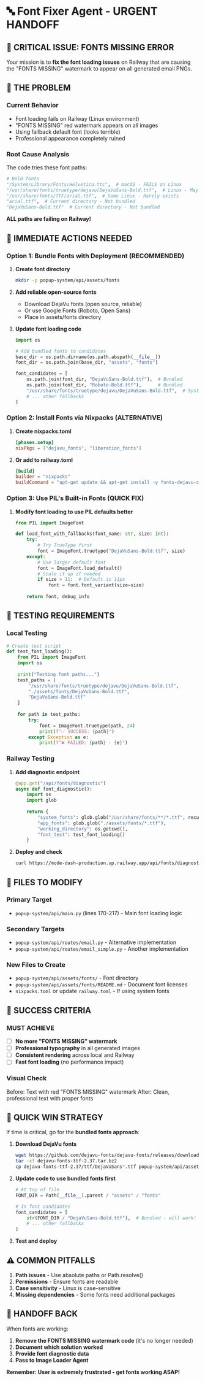 # 🔤 Font Fixer Agent - URGENT HANDOFF

## 🚨 **CRITICAL ISSUE: FONTS MISSING ERROR**

Your mission is to **fix the font loading issues** on Railway that are causing the "FONTS MISSING" watermark to appear on all generated email PNGs.

## 📸 **THE PROBLEM**

### **Current Behavior**
- Font loading fails on Railway (Linux environment)
- "FONTS MISSING" red watermark appears on all images
- Using fallback default font (looks terrible)
- Professional appearance completely ruined

### **Root Cause Analysis**
The code tries these font paths:
```python
# Bold fonts
"/System/Library/Fonts/Helvetica.ttc",  # macOS - FAILS on Linux
"/usr/share/fonts/truetype/dejavu/DejaVuSans-Bold.ttf",  # Linux - May not exist
"/usr/share/fonts/TTF/arial.ttf",  # Some Linux - Rarely exists
"arial.ttf",  # Current directory - Not bundled
"DejaVuSans-Bold.ttf"  # Current directory - Not bundled
```

**ALL paths are failing on Railway!**

## 🔧 **IMMEDIATE ACTIONS NEEDED**

### **Option 1: Bundle Fonts with Deployment** (RECOMMENDED)
1. **Create font directory**
   ```bash
   mkdir -p popup-system/api/assets/fonts
   ```

2. **Add reliable open-source fonts**
   - Download DejaVu fonts (open source, reliable)
   - Or use Google Fonts (Roboto, Open Sans)
   - Place in assets/fonts directory

3. **Update font loading code**
   ```python
   import os
   
   # Add bundled fonts to candidates
   base_dir = os.path.dirname(os.path.abspath(__file__))
   font_dir = os.path.join(base_dir, "assets", "fonts")
   
   font_candidates = [
       os.path.join(font_dir, "DejaVuSans-Bold.ttf"),  # Bundled
       os.path.join(font_dir, "Roboto-Bold.ttf"),      # Bundled
       "/usr/share/fonts/truetype/dejavu/DejaVuSans-Bold.ttf",  # System
       # ... other fallbacks
   ]
   ```

### **Option 2: Install Fonts via Nixpacks** (ALTERNATIVE)
1. **Create nixpacks.toml**
   ```toml
   [phases.setup]
   nixPkgs = ["dejavu_fonts", "liberation_fonts"]
   ```

2. **Or add to railway.toml**
   ```toml
   [build]
   builder = "nixpacks"
   buildCommand = "apt-get update && apt-get install -y fonts-dejavu-core fonts-liberation"
   ```

### **Option 3: Use PIL's Built-in Fonts** (QUICK FIX)
1. **Modify font loading to use PIL defaults better**
   ```python
   from PIL import ImageFont
   
   def load_font_with_fallbacks(font_name: str, size: int):
       try:
           # Try TrueType first
           font = ImageFont.truetype("DejaVuSans-Bold.ttf", size)
       except:
           # Use larger default font
           font = ImageFont.load_default()
           # Scale it up if needed
           if size > 11:  # Default is 11px
               font = font.font_variant(size=size)
       
       return font, debug_info
   ```

## 🧪 **TESTING REQUIREMENTS**

### **Local Testing**
```python
# Create test script
def test_font_loading():
    from PIL import ImageFont
    import os
    
    print("Testing font paths...")
    test_paths = [
        "/usr/share/fonts/truetype/dejavu/DejaVuSans-Bold.ttf",
        "./assets/fonts/DejaVuSans-Bold.ttf",
        "DejaVuSans-Bold.ttf"
    ]
    
    for path in test_paths:
        try:
            font = ImageFont.truetype(path, 24)
            print(f"✅ SUCCESS: {path}")
        except Exception as e:
            print(f"❌ FAILED: {path} - {e}")
```

### **Railway Testing**
1. **Add diagnostic endpoint**
   ```python
   @app.get("/api/fonts/diagnostic")
   async def font_diagnostic():
       import os
       import glob
       
       return {
           "system_fonts": glob.glob("/usr/share/fonts/**/*.ttf", recursive=True)[:10],
           "app_fonts": glob.glob("./assets/fonts/*.ttf"),
           "working_directory": os.getcwd(),
           "font_test": test_font_loading()
       }
   ```

2. **Deploy and check**
   ```bash
   curl https://mode-dash-production.up.railway.app/api/fonts/diagnostic
   ```

## 📁 **FILES TO MODIFY**

### **Primary Target**
- `popup-system/api/main.py` (lines 170-217) - Main font loading logic

### **Secondary Targets**
- `popup-system/api/routes/email.py` - Alternative implementation
- `popup-system/api/routes/email_simple.py` - Another implementation

### **New Files to Create**
- `popup-system/api/assets/fonts/` - Font directory
- `popup-system/api/assets/fonts/README.md` - Document font licenses
- `nixpacks.toml` or update `railway.toml` - If using system fonts

## 🎯 **SUCCESS CRITERIA**

### **MUST ACHIEVE**
- [ ] **No more "FONTS MISSING" watermark**
- [ ] **Professional typography** in all generated images
- [ ] **Consistent rendering** across local and Railway
- [ ] **Fast font loading** (no performance impact)

### **Visual Check**
Before: Text with red "FONTS MISSING" watermark
After: Clean, professional text with proper fonts

## 🚀 **QUICK WIN STRATEGY**

If time is critical, go for the **bundled fonts approach**:

1. **Download DejaVu fonts**
   ```bash
   wget https://github.com/dejavu-fonts/dejavu-fonts/releases/download/version_2_37/dejavu-fonts-ttf-2.37.tar.bz2
   tar -xf dejavu-fonts-ttf-2.37.tar.bz2
   cp dejavu-fonts-ttf-2.37/ttf/DejaVuSans*.ttf popup-system/api/assets/fonts/
   ```

2. **Update code to use bundled fonts first**
   ```python
   # At top of file
   FONT_DIR = Path(__file__).parent / "assets" / "fonts"
   
   # In font candidates
   font_candidates = [
       str(FONT_DIR / "DejaVuSans-Bold.ttf"),  # Bundled - will work!
       # ... other fallbacks
   ]
   ```

3. **Test and deploy**

## ⚠️ **COMMON PITFALLS**

1. **Path issues** - Use absolute paths or Path.resolve()
2. **Permissions** - Ensure fonts are readable
3. **Case sensitivity** - Linux is case-sensitive
4. **Missing dependencies** - Some fonts need additional packages

## 🔄 **HANDOFF BACK**

When fonts are working:
1. **Remove the FONTS MISSING watermark code** (it's no longer needed)
2. **Document which solution worked**
3. **Provide font diagnostic data**
4. **Pass to Image Loader Agent**

**Remember: User is extremely frustrated - get fonts working ASAP!**

